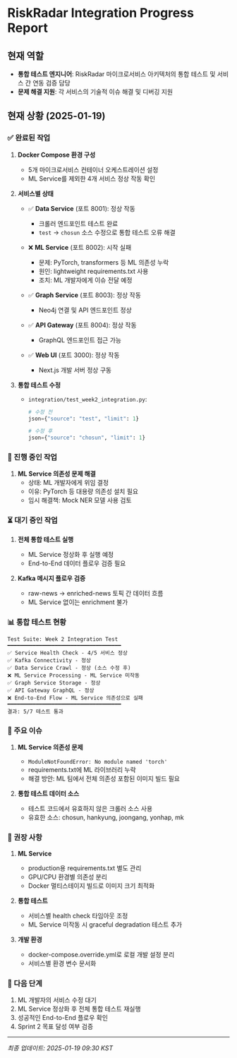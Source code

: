 # RiskRadar Integration Progress Report

## 현재 역할
- **통합 테스트 엔지니어**: RiskRadar 마이크로서비스 아키텍처의 통합 테스트 및 서비스 간 연동 검증 담당
- **문제 해결 지원**: 각 서비스의 기술적 이슈 해결 및 디버깅 지원

## 현재 상황 (2025-01-19)

### ✅ 완료된 작업
1. **Docker Compose 환경 구성**
   - 5개 마이크로서비스 컨테이너 오케스트레이션 설정
   - ML Service를 제외한 4개 서비스 정상 작동 확인

2. **서비스별 상태**
   - ✅ **Data Service** (포트 8001): 정상 작동
     - 크롤러 엔드포인트 테스트 완료
     - `test` → `chosun` 소스 수정으로 통합 테스트 오류 해결
   
   - ❌ **ML Service** (포트 8002): 시작 실패
     - 문제: PyTorch, transformers 등 ML 의존성 누락
     - 원인: lightweight requirements.txt 사용
     - 조치: ML 개발자에게 이슈 전달 예정
   
   - ✅ **Graph Service** (포트 8003): 정상 작동
     - Neo4j 연결 및 API 엔드포인트 정상
   
   - ✅ **API Gateway** (포트 8004): 정상 작동
     - GraphQL 엔드포인트 접근 가능
   
   - ✅ **Web UI** (포트 3000): 정상 작동
     - Next.js 개발 서버 정상 구동

3. **통합 테스트 수정**
   - `integration/test_week2_integration.py`:
     ```python
     # 수정 전
     json={"source": "test", "limit": 1}
     
     # 수정 후  
     json={"source": "chosun", "limit": 1}
     ```

### 🔄 진행 중인 작업
1. **ML Service 의존성 문제 해결**
   - 상태: ML 개발자에게 위임 결정
   - 이유: PyTorch 등 대용량 의존성 설치 필요
   - 임시 해결책: Mock NER 모델 사용 검토

### ⏳ 대기 중인 작업
1. **전체 통합 테스트 실행**
   - ML Service 정상화 후 실행 예정
   - End-to-End 데이터 플로우 검증 필요

2. **Kafka 메시지 플로우 검증**
   - raw-news → enriched-news 토픽 간 데이터 흐름
   - ML Service 없이는 enrichment 불가

### 📊 통합 테스트 현황
```
Test Suite: Week 2 Integration Test
━━━━━━━━━━━━━━━━━━━━━━━━━━━━━━━━━━━━
✅ Service Health Check - 4/5 서비스 정상
✅ Kafka Connectivity - 정상
✅ Data Service Crawl - 정상 (소스 수정 후)
❌ ML Service Processing - ML Service 미작동
✅ Graph Service Storage - 정상
✅ API Gateway GraphQL - 정상
❌ End-to-End Flow - ML Service 의존성으로 실패
━━━━━━━━━━━━━━━━━━━━━━━━━━━━━━━━━━━━
결과: 5/7 테스트 통과
```

### 🚨 주요 이슈
1. **ML Service 의존성 문제**
   - `ModuleNotFoundError: No module named 'torch'`
   - requirements.txt에 ML 라이브러리 누락
   - 해결 방안: ML 팀에서 전체 의존성 포함된 이미지 빌드 필요

2. **통합 테스트 데이터 소스**
   - 테스트 코드에서 유효하지 않은 크롤러 소스 사용
   - 유효한 소스: chosun, hankyung, joongang, yonhap, mk

### 📝 권장 사항
1. **ML Service**
   - production용 requirements.txt 별도 관리
   - GPU/CPU 환경별 의존성 분리
   - Docker 멀티스테이지 빌드로 이미지 크기 최적화

2. **통합 테스트**
   - 서비스별 health check 타임아웃 조정
   - ML Service 미작동 시 graceful degradation 테스트 추가

3. **개발 환경**
   - docker-compose.override.yml로 로컬 개발 설정 분리
   - 서비스별 환경 변수 문서화

### 🎯 다음 단계
1. ML 개발자의 서비스 수정 대기
2. ML Service 정상화 후 전체 통합 테스트 재실행
3. 성공적인 End-to-End 플로우 확인
4. Sprint 2 목표 달성 여부 검증

---
*최종 업데이트: 2025-01-19 09:30 KST*